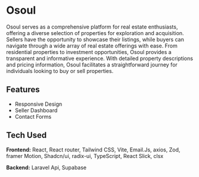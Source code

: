 
# Osoul

Osoul serves as a comprehensive platform for real estate enthusiasts, offering a diverse selection of properties for exploration and acquisition. Sellers have the opportunity to showcase their listings, while buyers can navigate through a wide array of real estate offerings with ease. From residential properties to investment opportunities, Osoul provides a transparent and informative experience. With detailed property descriptions and pricing information, Osoul facilitates a straightforward journey for individuals looking to buy or sell properties.


## Features

- Responsive Design
- Seller Dashboard
- Contact Forms


## Tech Used

**Frontend:** React, React router, Tailwind CSS, Vite, Email.Js, axios, Zod, framer Motion, Shadcn/ui, radix-ui, TypeScript, React Slick, clsx

**Backend:** Laravel Api, Supabase
